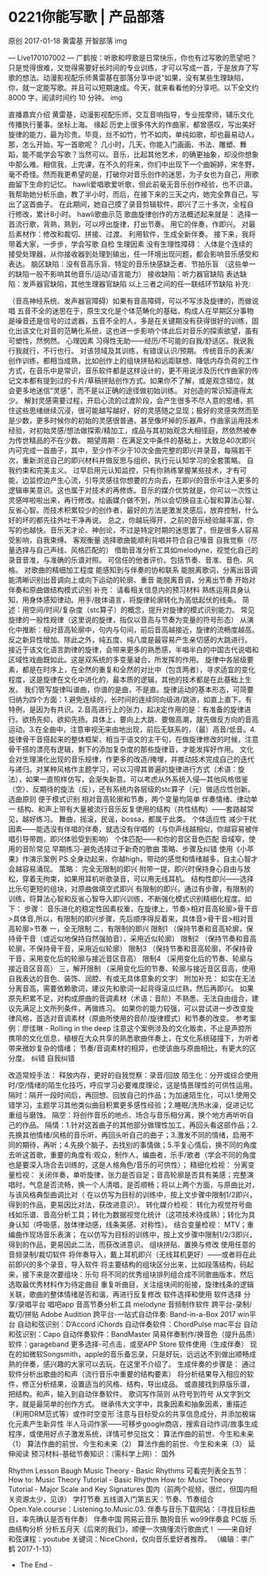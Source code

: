 # 0221你能写歌 | 产品部落
原创 2017-01-18 黄雷基 开智部落
img

— Live170107002 —
广鹤按：听歌和哼歌是日常快乐，你也有过写歌的愿望吧？只是觉得很难，又觉得需要好长时间的专业训练，才可以写成一首，于是放弃了写歌的想法。动漫影视配乐师黄雷基在部落分享中说“如果，没有某些生理缺陷，你，就一定能写歌。并且可以短期速成。今天，就来看看他的分享吧。以下全文约 8000 字，阅读时间约 10 分钟。
img

直播嘉宾介绍
黄雷基，动漫影视配乐师，交互音响指导，专业按摩师，辅乐文化传播执行董事。坐标上海。
缘起
历史上很多伟大的作曲家，都曾感叹，写出美好旋律的能力，最为珍贵。毕竟，丝不如竹，竹不如肉，单纯如歌，却也最易动人。
那，怎么开始，写一首歌呢？
几小时，几天，你能入门画画、书法、雕塑、舞蹈，能不能学会写歌？当然可以。音乐，比起其他艺术，的确更抽象，却没你想象中那么难。相信我，上完课，在不久的将来，你们中出现下一个曲婉婷，宋冬野，毫不奇怪。然而我更希望的是，打破你对音乐创作的迷思，为子女也为自己，用歌曲留下生命的记忆。
hawli爱唱歌爱听歌，但此前毫无音乐创作经验，也不识谱。我帮助她分析乐曲，教了半小时，而后，在接下来的三天之内，她完全靠自己，写出了这首曲子。 在此期间，她自己摸了录音剪辑软件，即兴了三十多次，全程自行修改，累计8小时。
hawli歌曲示范
歌曲旋律创作的方法概述起来就是：
选择一首流行歌，背熟，熟到，可以哼出旋律，打出节奏。
用它的伴奏，作即兴。
对最后素材作：修改和裁切、拼接、过渡。
利用软件，生成全新伴奏。
接下来，我将带着大家，一步步，学会写歌
自检
生理因素
没有生理性障碍： 人体是个连续的接受处理器，从你接收器到处理到输出，任一环境出现问题，都会影响音乐感受和表达。
脑区缺陷：没有音高乐盲、特定的音乐快感缺乏者、节拍乐盲 （这些单一的缺陷一般不影响其他音乐/运动/语言能力）
接收缺陷：听力器官缺陷
表达缺陷：发声器官缺陷，其他生理器官缺陷
以上三者之间的任一联结环节缺陷
补充:

（音高神经系统、发声器官障碍）如果有音高障碍，可以不写涉及旋律的，而做说唱
五音不全的迷思在于，原生文化是个体范畴化的基础，构成人在早期区分事物是噪音还是信号的过滤器，五音不全的人，多是在关键期没有获得很好的训练，固化出该文化对音的范畴化系统，这也进一步影响个体此后对音乐的探索欲望，虽有可塑性，然惘然。
心理因素
习得性无助——经历/不可能的自我/舒适区。我说我行我就行，不行也行。
对该领域及其训练，有错误认识/预期。
传统音乐的表演/创作训练，都相当成熟，比如创作上的组块拼贴和远距联想、降低内存负荷的工作方式，在音乐中是常识，音乐软件都是这样设计的，更不用说涉及历代作曲家的传记文本都有提到过的卡片/草稿拼贴创作方式。如果你不了解，或是观念错位，就会更多地迷信“灵感”，而不是以正确的途径做初始训练。
对创造的常识知道得太少。
解封灵感需要过程，开启心流的过渡阶段，会产生很多不尽人意的思绪，抓住这些思绪继续沉浸，很可能越写越好，好的灵感随之显现；极好的灵感突然而至是少数，更多时候你的初始的灵感很普通，甚至像坏掉的乐器声，作曲家运用技术经验，对初始灵感/想法做探索/精加工，成品与其初始观念大相径庭，然依然被奉为传世精品的不在少数。
期望周期：在满足文中条件的基础上，大致总40次即兴内可完成一首曲子，其中，至少作不少于10次全曲完整的即兴并录音，每隔若干次，重新浏览自己的即兴材料并做反思与组织，执行元认知学习的全套策略。
自我约束和完美主义。
过早启用元认知监控，只有你熟练掌握某些技术，才有可能，边监控边产生心流，引导灵感往你想要的方向去，在即兴的音乐中注入更多的逻辑审美意识。这也属于对技术的再修炼。音乐的媒介优势就是，你可以一次性让灵感哗啦啦出来，再行修改。绘画媒介做不到，所以会切换自主心智和算法心智、反省心智。而技术积累较少的创作者，最好的方法是激发灵感后，放弃控制，什么好的坏的都先往外吐干净再说。
总之，你越玩得开，之前的音乐经验越丰富，你写的也越快。音乐天才论、神创论，不过是特定时期的迷思罢了，但是很多人容易受影响，自我束缚。
客观衡量
选择歌曲能顺利背唱并符合自己嗓音
自我觉察（尽量选择与自己声线、风格匹配的）
借助音准分析工具如melodyne，视觉化自己的录音音准，与准确的乐谱对照。
可信任的他者评价。包括节奏、音准、音色、风格。
对歌曲的精细加工程度
能感知到与伴奏的协和联系
能脱离歌词，分离出音调
能清晰识别出音调向上或向下运动的轮廓、重音
能脱离音调，分离出节奏
开始对伴奏和原曲做结构模式识别
补充：
请看相关信息内的预习材料
熟练运用具身认知，用身体感知律动。用手/肢体语言，将旋律轮廓转化为高低起伏的线条。
简述：用空间/时间/复杂度（stc算子）的概念，提升对旋律的模式识别能力。
常见旋律的一般性规律（这里说的旋律，指仅以音高与节奏为变量的符号形态）
从演化中推断：相对音高轮廓中，句内与句间，前后音高越接近，旋律的流畅度越高。反之新异性增加。除此之外，纯五度、纯八度是最容易产生亲切感的大跳进行。
接近于该文化语言韵律的旋律，会带来更多的熟悉感，半唱半白的中国古代说唱和区域性戏曲既如此。这是双系统的多变量凝合，所发挥的作用。
旋律中各层级要素，都是在时序上，在全然的重复和全然的对比中（包含两者），寻求适宜的变化程度，这是旋律在文化中进化的，最本质的逻辑，其他的技术都是在此基础上生发。
我们管写旋律叫谱曲，你谱的是曲，不是直。旋律运动的基本形态，可简要归纳为四个方面：1.避免连续的，长时间的连续同向级进/跳进，如直上直下。有特例，是因为有共识。2.音高进行上的张力，起决定作用的是：有准备的旋律进行。欲扬先抑，欲抑先扬。具体上，要向上大跳、要做高潮，就先做反方向的音高运动。3.在全曲中，注意审视无来由地出现，前后无联系的，（最）高音/低音。4.旋律骨干音搭起来的整体框架，相当于语文的主干句，在做旋律修改的时候，注意骨干搭的漂亮有逻辑，剩下的添加复杂度的那些旋律音，才能发挥好作用。
文化会对生理演化出现的音乐规律，作更多的改造/掩埋，并推动技术完成自己的迭代与递归。对某种风格作主题学习，可以习得其普遍的旋律进行方式（术语：旋法），如果一直照样仿写，会渐失新意。可以考虑从外系统入侵—其他风格借鉴（空）、反期待的旋法（反），还有系统内各层级的stc算子（元）做适应性创新。
选曲原则
便于模式识别
相对音高轮廓和节奏，两个变量均简单
伴奏情绪、律动单一
结构、和声上带有大量被流行音乐反复使用的结构（共性结构）——套路越常见，越好练习。
舞曲，摇滚，民谣，bossa，都属于此类。
个体适应性
减少干扰因素——能选没有伴唱的伴奏，就选没有伴唱的（与你声线越相似，你越容易被伴唱引导带跑，即兴体验受到影响）
个体匹配——和你的音区音色匹配
音域窄，使用的音阶常见
早期练习-避免选择过于新奇的歌曲
策略、步骤及纠错
使用《小苹果》作演示案例
PS.全身动起来，你越high，带动的感觉和情绪越多，自主心智才会越容易涌现。
策略：
完全无限制的即兴
附带一提，即兴时保持身心自由与放松，穿着无拘束，如果用耳机听歌录音，可以用无线耳机。
结构性即兴——选择比乐句更短的组块，对原曲做填空式即兴
有限制的即兴，通过有步骤，有限制的训练，将算法心智和反省心智导入即兴训练，不断强化模式识别精细化程度。如下：
步骤：
音乐进化的稳定性因素权重，在旋律上，节奏>相对音高轮廓>骨干音>具体音,所以，有限制的即兴步骤，先后顺序得反着来，具体音>骨干音>相对音高轮廓>节奏
一，全无限制
二，有限制的即兴
限制1 （保持节奏和音高轮廓，保持骨干音（或近似地保持自然强拍音），采用近似轮廓）
限制2 （保持节奏和音高轮廓，不保持骨干音，采用近似轮廓）
限制3 （保持节奏和音高轮廓，不保持骨干音，采用变化后的轮廓与接近音区音高）
限制4 （采用变化后的节奏、轮廓与接近音区音高）
三，解开限制 （采用变化后的节奏、轮廓与接近音区音高，使用自我表达的音色、装饰、润腔、有或无具体意象的文字）
附加补充：
如实在无法分离音高，需要依赖歌词，建议先和歌词一起背得滚瓜烂熟，然后再即兴。
如果原先积累不足，对构成原曲的音调素材（术语：音阶）不熟悉，无法自由组合，建议先满足上文所列条件，再做练习。
如果你的能力较强，可以尝试进一步改变旋律风格，首选对音调素材（原曲所使用的音阶/旋律模式）和节奏的改变。
参考案例：廖佳琳 - Rolling in the deep
注意这个案例涉及的文化贩卖，不止是声腔所携带的文化信息，植根在大众共享的熟悉歌曲伴奏上，在文化系统碰撞下，为听者带来微妙复杂的情绪；
节奏/音调素材的相异，也使该曲与原曲相比，有更大的区分度。
纠错
自我纠错

改造常规手法：
释放内存，更好的自我觉察：录音/回放
陌生化：分开或综合使用时/空/情绪的陌生化技巧，呼应学习必要难度理论，这是情景理性的可供性运用。
隔时：隔开一段时间后，再回想、回放自己的作品；为加速陌生化，可以1.使用交错学习，主题学习其他类似曲目积累更多感性经验；2.睡眠/洗热水澡，促进记忆重组与磨蚀。
隔空：将创作音乐的地点、场合与音乐相分离，换个地方再听听自己的作品。
隔情：1.针对这首曲子的其他部分做理性加工，再回头看这部作品；2.先换其他情绪/风格的音乐听，再回头听自己的曲子；3.激发不同的情绪，启用不同的期待，再听；4.先换个脑子，去找别的事情做；5.平复心情后，换不同的角度去听这首歌，重要的角度有:观众，制作人，编曲者，乐手/歌者（学会不同的角度也是要深入场合去训练的，这是人格角色/音乐的可供性）；
精细化检视：
分离变量检视： 关闭伴奏，单听旋律，张力是否自足；音高轮廓是否具有美感；完整演唱时，气息是否流畅，换一个人清唱，是否顺畅；将以上两个方面，与原曲比对，与该风格典型曲调比对（ 在以仿写为目标的训练中，按上文步骤中限制1/2即兴，得到的作品，更易因比对法，获改进意识）。
转化媒介检视： 转化为视觉符号曲线如乐谱、音高分析工具；转化为数据视觉化统计（这项技术待成熟）；转化为具身认知（呼吸感，肢体律动感，线条美感、对称性）。
结合变量检视： MTV；重编曲作现场音乐表演； 在以仿写为目标的训练中，按上文步骤中限制1/2/3即兴，得到的作品，更易因此二法，而获改进意识。
组块拼贴、置换与修改
使用任意的音频录制/裁切软件
将伴奏导入，戴上耳机即兴（无线耳机更好）——或者将在此前即兴的多个录音，导入软件
将主要结构的组块区分出来，比如段落结构，码起来，接下来是次要组块：乐句
将不同的优秀组块排列组合成不同歌曲版本，然后选取最优秀材料作为待定曲目
重复听曲目，关注组块间的衔接，旋律线条的逻辑关联，歌曲的整体情绪是否和谐，再进行反复修改
软件选择和使用
软件选择
分享/录唱平台
唱吧app
音高节奏分析工具
melodyne
音频制作软件
跨平台-录制/裁切/拼贴
Adobe Audition
跨平台-一站式自动伴奏:
Band-in-a-Box 2017
win平台
自动和弦识别：D’Accord iChords
自动伴奏软件：ChordPulse
mac平台
自动和弦识别：Capo
自动伴奏软件：BandMaster
简易伴奏制作/换音色（提升品质）软件：garageband
更多选择-可点击，或至APP Store
软件使用（生成伴奏）
现在的如微软Songsmith，apple的音乐备忘录，只是好玩，远远达不到做出顺畅成熟的伴奏，感兴趣的大家可以去玩，在这里不介绍了。
生成伴奏的步骤是：
通过软件分析出歌曲的和声（流行音乐中重要的结构要素）
将分析结果导入相应的软件，修正分析结果，设置适当的风格、结构，导出成品。
或直接找到原版乐谱，把结构。和声，输入到自动伴奏软件。
歌词写作简则
从符号到符号
从文字到文字，就是最简单的创作方式。
继承伟大文字中，具象因素和抽象因素，重描述（利用DRM范式等）或作时空变形
注意与目标受众的共享信息成分，并添加极端化元素产生新异性
半人马词作家——可移步google商店，搜索自动作词/故事生成程序，或使用好点子激发系统，详情可参见拙文：
算法作曲的前世、今生和未来（1）
算法作曲的前世、今生和未来（2）
算法作曲的前世、今生和未来（3）
延伸阅读
预习材料-基础节奏知识：（需科学上网）：
国外

Rhythm Lesson
Baugh Music Theory - Basic Rhythms
可看完列表全五节：
How to: Music Theory Tutorial - Basic Rhythm
How to: Music Theory Tutorial - Major Scale and Key Signatures
国内（前两个视频，很烂，但国内相关资源太少，见谅）
学打节奏
五线谱入门第五天：节奏、节奏组合
Open.Yale.course：Listening.to.Music.03.
伴奏与音乐下载网站：（寻找目标曲目，率先确认是否有伴奏）
伴奏中国
网易云音乐
酷狗音乐
wo99伴奏盒 PC版
乐曲结构分析
分析五月天《后來的我们》，顺便一次搞懂流行歌曲式！
——来自好和弦课程：youtube 关键词：NiceChord，仅向音乐爱好者推荐。
（编辑：李广鹤 2017-1-13）
- The End -